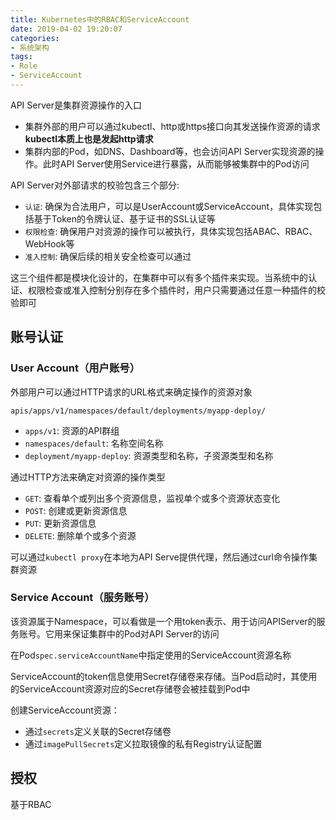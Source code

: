 ```yaml
---
title: Kubernetes中的RBAC和ServiceAccount
date: 2019-04-02 19:20:07
categories: 
- 系统架构
tags: 
- Role
- ServiceAccount
---
```


API Server是集群资源操作的入口

- 集群外部的用户可以通过kubectl、http或https接口向其发送操作资源的请求 **kubectl本质上也是发起http请求**
- 集群内部的Pod，如DNS、Dashboard等，也会访问API Server实现资源的操作。此时API Server使用Service进行暴露，从而能够被集群中的Pod访问

API Server对外部请求的校验包含三个部分:

- `认证`: 确保为合法用户，可以是UserAccount或ServiceAccount，具体实现包括基于Token的令牌认证、基于证书的SSL认证等
- `权限检查`: 确保用户对资源的操作可以被执行，具体实现包括ABAC、RBAC、WebHook等
- `准入控制`: 确保后续的相关安全检查可以通过

这三个组件都是模块化设计的，在集群中可以有多个插件来实现。当系统中的认证、权限检查或准入控制分别存在多个插件时，用户只需要通过任意一种插件的校验即可

## 账号认证

### User Account（用户账号）

外部用户可以通过HTTP请求的URL格式来确定操作的资源对象

`apis/apps/v1/namespaces/default/deployments/myapp-deploy/`

- `apps/v1`: 资源的API群组
- `namespaces/default`: 名称空间名称
- `deployment/myapp-deploy`: 资源类型和名称，子资源类型和名称

通过HTTP方法来确定对资源的操作类型

- `GET`: 查看单个或列出多个资源信息，监视单个或多个资源状态变化
- `POST`: 创建或更新资源信息
- `PUT`: 更新资源信息
- `DELETE`: 删除单个或多个资源

可以通过`kubectl proxy`在本地为API Serve提供代理，然后通过curl命令操作集群资源

### Service Account（服务账号）

该资源属于Namespace，可以看做是一个用token表示、用于访问APIServer的服务账号。它用来保证集群中的Pod对API Server的访问

在Pod`spec.serviceAccountName`中指定使用的ServiceAccount资源名称

ServiceAccount的token信息使用Secret存储卷来存储。当Pod启动时，其使用的ServiceAccount资源对应的Secret存储卷会被挂载到Pod中

创建ServiceAccount资源：

- 通过`secrets`定义关联的Secret存储卷
- 通过`imagePullSecrets`定义拉取镜像的私有Registry认证配置

## 授权

基于RBAC